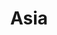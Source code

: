 ---
title: Asia
meaning: Asia
pos: noun
stem: Asi
genend: ae
abbgender: f.
abbgender2: fem.
gender: feminine
declension: first
six: y
---